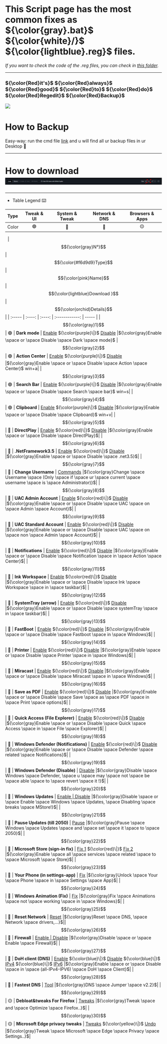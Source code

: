 # This Script page has the most common fixes as ${\color{gray}.bat}$ ${\color{white}/}$ ${\color{lightblue}.reg}$ files.

*If you want to check the code of the .reg files, you can check in [this folder](https://github.com/AzhamProdLive/WPC-Useful-Box/tree/main/Scripts/Files).*

----
### ${\color{Red}it's}$ ${\color{Red}always}$ ${\color{Red}good}$ ${\color{Red}to}$ ${\color{Red}do}$ ${\color{Red}Regedit}$ ${\color{Red}Backup}$ 
![](https://upload.wikimedia.org/wikipedia/commons/thumb/3/33/Registry.svg/64px-Registry.svg.png)
# How to Backup
Easy-way: run the cmd file [link](https://github.com/AzhamProdLive/WPC-Useful-Box/blob/main/Scripts/Files/Other/Regedit%20backup.cmd) and u will find all ur backup files in ur Desktop 💞

----
# How to download ![](https://raw.githubusercontent.com/AzhamProdLive/WPC-Useful-Box/main/Scripts/Files/Image/Download.png)
----
* Table Legend ⌨️

| Type | Tweak & UI | System & Tweak | Network & DNS | Browsers & Apps |
| :--- | :---:      |  :---:         |    :---:      |    :---:        |
| Color | 🟣 | 🔴 | 🔵 | 🟡 |

 
| $${\color{gray}N°}$$ | $${\color{#f6d9d9}Type}$$  | $${\color{pink}Name}$$ | $${\color{lightblue}Download     }$$                                                                                                                                                                                                                          | $${\color{orchid}Details}$$ |
| :-----                 |     :----:                  |                  :----: |           :------------:                                                                                                                                                                                                                                         | -----                         |
| $${\color{gray}1}$$  | 🟣                         | **Dark mode**        | [Enable](https://github.com/AzhamProdLive/WPC-Useful-Box/blob/main/Scripts/Files/Themes%20%26%20UI/Dark_mode_ON.reg) ${\color{purple}\|}$ [Disable](https://github.com/AzhamProdLive/WPC-Useful-Box/blob/main/Scripts/Files/Themes%20%26%20UI/DarkMode_OFF.reg)                  |${\color{gray}Enable \space or \space Disable \space Dark \space mode}$ 
| $${\color{gray}2}$$  | 🟣                         | **Action Center**    | [Enable](https://github.com/AzhamProdLive/WPC-Useful-Box/blob/main/Scripts/Files/Themes%20%26%20UI/enable_action_center.reg) ${\color{purple}\|}$ [Disable](https://github.com/AzhamProdLive/WPC-Useful-Box/blob/main/Scripts/Files/Themes%20%26%20UI/Disable_action_center.reg) |${\color{gray}Enable \space or \space Disable \space Action \space Center}$  win+a|
| $${\color{gray}3}$$  | 🟣                         | **Search Bar**        | [Enable](https://github.com/AzhamProdLive/WPC-Useful-Box/blob/main/Scripts/Files/Themes%20%26%20UI/Search_bar_ON.reg) ${\color{purple}\|}$ [Disable](https://github.com/AzhamProdLive/WPC-Useful-Box/blob/main/Scripts/Files/Themes%20%26%20UI/Search_bar_off.reg)              |${\color{gray}Enable \space or \space Disable \space Search \space bar}$  win+s|
| $${\color{gray}4}$$  | 🟣                         | **Clipboard**         | [Enable](https://github.com/AzhamProdLive/WPC-Useful-Box/blob/main/Scripts/Files/Themes%20%26%20UI/Clipboard_Enable.reg) ${\color{purple}\|}$ [Disable](https://github.com/AzhamProdLive/WPC-Useful-Box/blob/main/Scripts/Files/Themes%20%26%20UI/Clipboard_disable.reg)        |${\color{gray}Enable \space or \space Disable \space Clipboard}$  win+v|
| $${\color{gray}5}$$  | 🔴                         | **DirectPlay**         | [Enable](https://github.com/AzhamProdLive/WPC-Useful-Box/blob/main/Scripts/Files/System%20%26%20Tweaks/Direct_play.bat) ${\color{red}\|}$ [Disable](https://github.com/AzhamProdLive/WPC-Useful-Box/blob/main/Scripts/Files/System%20%26%20Tweaks/Direct_play_Off.bat)        |${\color{gray}Enable \space or \space Disable \space DirectPlay}$|
| $${\color{gray}6}$$  | 🔴                         | **.NetFramework3.5**   | [Enable](https://github.com/AzhamProdLive/WPC-Useful-Box/blob/main/Scripts/Files/System%20%26%20Tweaks/net_3.5.bat) ${\color{red}\|}$ [Disable](https://github.com/AzhamProdLive/WPC-Useful-Box/blob/main/Scripts/Files/System%20%26%20Tweaks/net_3.5_OFF.bat)        |${\color{gray}Enable \space or \space Disable \space .net3.5}$|
| $${\color{gray}7}$$  | 🔴                         | **Change Username**   | [Commands](https://github.com/AzhamProdLive/WPC-Useful-Box/blob/main/Scripts/Files/System%20%26%20Tweaks/Change_Username_for_Administrator_only.txt)   |${\color{gray}Change \space Username \space (Only \space if \space ur \space current \space username \space is \space Administrator)}$|
| $${\color{gray}8}$$  | 🔴                         | **UAC Admin Account**  | [Enable](https://github.com/AzhamProdLive/WPC-Useful-Box/blob/main/Scripts/Files/System%20%26%20Tweaks/UAC_on_admin_acc.reg) ${\color{red}\|}$ [Disable](https://github.com/AzhamProdLive/WPC-Useful-Box/blob/main/Scripts/Files/System%20%26%20Tweaks/UAC_off_admin_acc.reg)        |${\color{gray}Enable \space or \space Disable \space UAC \space on \space Admin \space Account}$|
| $${\color{gray}9}$$  | 🔴                         | **UAC Standard Account**   | [Enable](https://github.com/AzhamProdLive/WPC-Useful-Box/blob/main/Scripts/Files/System%20%26%20Tweaks/UAC_on.reg) ${\color{red}\|}$ [Disable](https://github.com/AzhamProdLive/WPC-Useful-Box/blob/main/Scripts/Files/System%20%26%20Tweaks/UAC_off.reg)        |${\color{gray}Enable \space or \space Disable \space UAC \space on \space non \space Admin \space Account}$|
| $${\color{gray}10}$$  | 🔴                         | **Notifications**   | [Enable](https://github.com/AzhamProdLive/WPC-Useful-Box/blob/main/Scripts/Files/System%20%26%20Tweaks/Enable_Notification.reg) ${\color{red}\|}$ [Disable](https://github.com/AzhamProdLive/WPC-Useful-Box/blob/main/Scripts/Files/System%20%26%20Tweaks/Disable_Notification.reg)        |${\color{gray}Enable \space or \space Disable \space Notification \space in \space Action \space Center}$|
| $${\color{gray}11}$$  | 🔴                         | **Ink Workspace**   | [Enable](https://github.com/AzhamProdLive/WPC-Useful-Box/blob/main/Scripts/Files/System%20%26%20Tweaks/Enabl_ink_workspace.reg) ${\color{red}\|}$ [Disable](https://github.com/AzhamProdLive/WPC-Useful-Box/blob/main/Scripts/Files/System%20%26%20Tweaks/Disable_ink_workspace.reg)        |${\color{gray}Enable \space or \space Disable \space Ink \space Workspace \space in \space taskbar}$|
| $${\color{gray}12}$$  | 🔴                         | **SystemTray (arrow)**   | [Enable](https://github.com/AzhamProdLive/WPC-Useful-Box/blob/main/Scripts/Files/System%20%26%20Tweaks/enable_arrow.reg) ${\color{red}\|}$ [Disable](https://github.com/AzhamProdLive/WPC-Useful-Box/blob/main/Scripts/Files/System%20%26%20Tweaks/disable_arrow.reg)        |${\color{gray}Enable \space or \space Disable \space systemTray \space in \space taskbar}$|
| $${\color{gray}13}$$  | 🔴                         | **FastBoot**   | [Enable](https://github.com/AzhamProdLive/WPC-Useful-Box/blob/main/Scripts/Files/System%20%26%20Tweaks/Fastboot_ON.reg) ${\color{red}\|}$ [Disable](https://github.com/AzhamProdLive/WPC-Useful-Box/blob/main/Scripts/Files/System%20%26%20Tweaks/Fastboot_OFF.reg)        |${\color{gray}Enable \space or \space Disable \space Fastboot \space in \space Windows}$|
| $${\color{gray}14}$$  | 🔴                         | **Printer**   | [Enable](https://github.com/AzhamProdLive/WPC-Useful-Box/blob/main/Scripts/Files/System%20%26%20Tweaks/Printer_fix.bat) ${\color{red}\|}$ [Disable](https://github.com/AzhamProdLive/WPC-Useful-Box/blob/main/Scripts/Files/System%20%26%20Tweaks/Printer_OFF.bat)        |${\color{gray}Enable \space or \space Disable \space Printer \space in \space Windows}$|
| $${\color{gray}15}$$  | 🔴                         | **Miracast**   | [Enable](https://github.com/AzhamProdLive/WPC-Useful-Box/blob/main/Scripts/Files/System%20%26%20Tweaks/Miracast_ON.reg) ${\color{red}\|}$ [Disable](https://github.com/AzhamProdLive/WPC-Useful-Box/blob/main/Scripts/Files/System%20%26%20Tweaks/Miracast_OFF.reg)        |${\color{gray}Enable \space or \space Disable \space Miracast \space in \space Windows}$|
| $${\color{gray}16}$$  | 🔴                         | **Save as PDF**   | [Enable](https://github.com/AzhamProdLive/WPC-Useful-Box/blob/main/Scripts/Files/System%20%26%20Tweaks/Save_as_pdf_fix2.bat) ${\color{red}\|}$ [Disable](https://github.com/AzhamProdLive/WPC-Useful-Box/blob/main/Scripts/Files/System%20%26%20Tweaks/Save_as_pdf_OFF.bat)        |${\color{gray}Enable \space or \space Disable \space Save \space as \space PDF \space in \space Print \space options}$|
| $${\color{gray}17}$$  | 🔴                         | **Quick Access (File Explorer)**   | [Enable](https://github.com/AzhamProdLive/WPC-Useful-Box/blob/main/Scripts/Files/System%20%26%20Tweaks/Add_Quick_access_to_navigation_pane.reg) ${\color{red}\|}$ [Disable](https://github.com/AzhamProdLive/WPC-Useful-Box/blob/main/Scripts/Files/System%20%26%20Tweaks/Remove_Quick_access_to_navigation_pane.reg)        |${\color{gray}Enable \space or \space Disable \space Quick \space Access \space in \space File \space Explorer}$|
| $${\color{gray}18}$$  | 🔴                         | **Windows Defender (Notifications)**   | [Enable](https://github.com/AzhamProdLive/WPC-Useful-Box/blob/main/Scripts/Files/System%20%26%20Tweaks/Enable_windows_defender_notification.reg) ${\color{red}\|}$ [Disable](https://github.com/AzhamProdLive/WPC-Useful-Box/blob/main/Scripts/Files/System%20%26%20Tweaks/Disable_windows_defender_notifications.reg)        |${\color{gray}Enable \space or \space Disable \space Defender \space related \space Notifications}$|
| $${\color{gray}19}$$  | 🔴                         | **Windows Defender (Disable)**   | [Disable](https://github.com/AzhamProdLive/WPC-Useful-Box/blob/main/Scripts/Files/System%20%26%20Tweaks/Defender_disable.reg)        |${\color{gray}Disable \space Windows \space Defender, \space u \space may \space not \space be \space able \space to \space revert \space it !}$|
| $${\color{gray}20}$$  | 🔴                         | **Windows Updates**   | [Enable \| Disable](https://github.com/AzhamProdLive/WPC-Useful-Box/blob/main/Scripts/Files/System%20%26%20Tweaks/disable_or_enable_Windows_10_update.bat)        |${\color{gray}Disable \space or \space Enable \space Windows \space Updates, \space Disabling \space breaks \space MStore!}$|
| $${\color{gray}21}$$  | 🔴                         | **Pause Updates (till 2050)**   | [Pause](https://github.com/AzhamProdLive/WPC-Useful-Box/blob/main/Scripts/Files/System%20%26%20Tweaks/Pause_update_till_2050.bat)        |${\color{gray}Pause \space Windows \space Updates \space and \space set \space it \space to \space 2050}$|
| $${\color{gray}22}$$  | 🔴                         | **Microsoft Store (sign-in fix)**   | [Fix 1](https://github.com/AzhamProdLive/WPC-Useful-Box/blob/main/Scripts/Files/System%20%26%20Tweaks/Sign_in_fix.bat) ${\color{red}\|}$ [Fix 2](https://github.com/AzhamProdLive/WPC-Useful-Box/blob/17fb3efe2c7242dd42dee82ab73e80f6e4e66954/Scripts/Files/System%20%26%20Tweaks/Login%20fix%202.bat) |${\color{gray}Enable \space all \space services \space related \space to \space Microsoft \space Store}$|
| $${\color{gray}23}$$  | 🔴                         | **Your Phone (in settings-app)**   | [Fix](https://github.com/AzhamProdLive/WPC-Useful-Box/blob/main/Scripts/Files/System%20%26%20Tweaks/Your_phone_unlock_settings.reg)        |${\color{gray}Unlock \space Your \space Phone \space in \space Settings \space App}$|
| $${\color{gray}24}$$  | 🔴                         | **Windows Animation (Fix)**   | [Fix](https://github.com/AzhamProdLive/WPC-Useful-Box/blob/main/Scripts/Files/System%20%26%20Tweaks/Enable_animation.bat)       |${\color{gray}Fix \space Animations \space not \space working \space in \space Windows}$|
| $${\color{gray}25}$$  | 🔵                         | **Reset Network**   | [Reset](https://github.com/AzhamProdLive/WPC-Useful-Box/blob/main/Scripts/Files/Network%20%26%20DNS/Network_reset.bat)       |${\color{gray}Reset \space DNS, \space Network \space drivers,...}$|| $${\color{gray}26}$$  | 🔵                         | **Firewall**   | [Enable \| Disable](https://github.com/AzhamProdLive/WPC-Useful-Box/blob/main/Scripts/Files/Network%20%26%20DNS/FIREWALL.bat)       |${\color{gray}Disable \space or \space Enable \space Firewall}$|
| $${\color{gray}27}$$  | 🔵                         | **DoH client (DNS)**   | [Enable](https://github.com/AzhamProdLive/WPC-Useful-Box/blob/main/Scripts/Files/Network%20%26%20DNS/Enable_DOH_DNS.reg) ${\color{blue}\|}$ [Disable](https://github.com/AzhamProdLive/WPC-Useful-Box/blob/main/Scripts/Files/Network%20%26%20DNS/Disable_DOH_DNS.reg) ${\color{blue}\|}$ [IPv4](https://github.com/AzhamProdLive/WPC-Useful-Box/blob/main/Scripts/Files/Network%20%26%20DNS/Enable-Disable_Doh_IPv4.bat) ${\color{blue}\|}$ [IPv6](https://github.com/AzhamProdLive/WPC-Useful-Box/blob/main/Scripts/Files/Network%20%26%20DNS/Enable-Disable_Doh_IPv6.bat)       |${\color{gray}Enable \space or \space Disable \space in \space (all-IPv4-IPV6) \space DoH \space Client}$|
| $${\color{gray}28}$$  | 🔵                         | **Fastest DNS**   | [Tool](https://github.com/AzhamProdLive/WPC-Useful-Box/blob/main/Scripts/Files/Network%20%26%20DNS/DnsJumper.zip)       |${\color{gray}DNS \space Jumper \space v2.2}$|
| $${\color{gray}29}$$  | 🟡                         | **Debloat&tweaks For Firefox**   | [Tweaks](https://github.com/AzhamProdLive/WPC-Useful-Box/blob/main/Scripts/Files/Browser%20%26%20Apps/Debloat__tweak_For_Firefox.txt)   |${\color{gray}Tweak \space and \space Optimize \space Firefox..}$|
| $${\color{gray}30}$$  | 🟡                         | **Microsoft Edge privacy tweaks**   | [Tweaks](https://github.com/AzhamProdLive/WPC-Useful-Box/blob/main/Scripts/Files/Browser%20%26%20Apps/Microsoft_edge_privacy_tweaks.bat) ${\color{yellow}\|}$ [Undo](https://github.com/AzhamProdLive/WPC-Useful-Box/blob/main/Scripts/Files/Browser%20%26%20Apps/Microsoft_edge_privacy_tweaks_Undo.bat)       |${\color{gray}Tweak \space Microsoft \space Edge \space Privacy \space Settings..}$|


